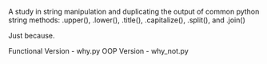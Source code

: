 A study in string manipulation and duplicating the
output of common python string methods: .upper(),
.lower(), .title(), .capitalize(), .split(), and
.join()

Just because.

Functional Version - why.py
OOP Version - why_not.py
